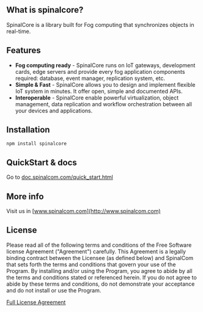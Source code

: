 ## What is spinalcore?

SpinalCore is a library built for Fog computing that synchronizes objects in real-time.

## Features

* **Fog computing ready** - SpinalCore runs on IoT gateways, development cards, edge servers and provide every fog application components required: database, event manager, replication system, etc.
* **Simple & Fast** - SpinalCore allows you to design and implement flexible IoT system in minutes. It offer open, simple and documented APIs.
* **Interoperable** - SpinalCore enable powerful virtualization, object management, data replication and workflow orchestration between all your devices and applications.

## Installation

```
npm install spinalcore
```

## QuickStart & docs

Go to [doc.spinalcom.com/quick_start.html](http://doc.spinalcom.com/quick_start.html)

## More info

Visit us in [www.spinalcom.com](http://www.spinalcom.com)

## License

Please read all of the following terms and conditions of the Free Software license Agreement ("Agreement") carefully.
This Agreement is a legally binding contract between the Licensee (as defined below) and SpinalCom that sets forth the terms and conditions that govern your use of the Program. By installing and/or using the Program, you agree to abide by all the terms and conditions stated or referenced herein.
If you do not agree to abide by these terms and conditions, do not demonstrate your acceptance and do not install or use the Program.

[Full License Agreement](http://www.spinalcom.com/downloads/licenses.pdf)
